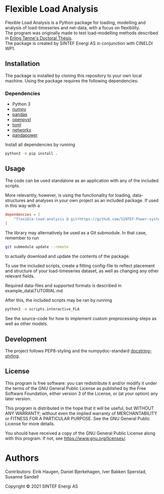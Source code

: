 # Flexible Load Analysis
Flexible Load Analysis is a Python package for loading, modelling and analysis of load-timeseries and net-data, with a focus on flexibility.  
The program was originally made to test load-modelling methods described in [Erling Tønne's Doctoral Thesis](http://hdl.handle.net/11250/2476389).  
The package is created by SINTEF Energi AS in conjunction with CINELDI WP1.

## Installation
The package is installed by cloning this repository to your own local machine.
Using the package requires the following dependencies:

### Dependencies
* Python 3
* [numpy](https://numpy.org/)
* [pandas](https://pandas.pydata.org/pandas-docs/stable/index.html#)
* [openpyxl](https://openpyxl.readthedocs.io/en/stable/)
* [toml](https://toml.io/en/)
* [networkx](https://networkx.org/)
* [pandapower](https://www.pandapower.org/)

Install all dependencies by running  
```bash
python3 -m pip install .
```

## Usage
The code can be used standalone as an application with any of the included scripts.

More relevantly, however, is using the functionality for loading, data-structures and analyses in your own project as an included package. 
If used in this way with a 

```toml
dependencies = [
    "flexible-load-analysis @ git+https://github.com/SINTEF-Power-system-asset-management/flexible_load_analysis.git@dev"
]
```

The library may alternatively be used as a Git submodule. In that case, remember to run
```bash
git submodule update --remote
```
to actually download and update the contents of the package.

To use the included scripts, create a fitting config-file to reflect placement and structure of your load-timeseries dataset, as well as changing any other relevant fields.

Required data-files and supported formats is described in example_data\TUTORIAL.md

After this, the included scripts may be ran by running
```bash
python3 -m scripts.interactive_FLA
```

See the source-code for how to implement custom preprocessing-steps as well as other models.

## Development
The project follows PEP8-styling and the numpydoc-standard 
[docstring-styling](https://numpydoc.readthedocs.io/en/latest/format.html).

## License
This program is free software: you can redistribute it and/or modify
it under the terms of the GNU General Public License as published by
the Free Software Foundation, either version 3 of the License, or
(at your option) any later version.

This program is distributed in the hope that it will be useful,
but WITHOUT ANY WARRANTY; without even the implied warranty of
MERCHANTABILITY or FITNESS FOR A PARTICULAR PURPOSE.  See the
GNU General Public License for more details.

You should have received a copy of the GNU General Public License
along with this program.  If not, see <https://www.gnu.org/licenses/>.

# Authors
Contributors: Eirik Haugen, Daniel Bjerkehagen, Iver Bakken Sperstad, Susanne Sandell

Copyright &copy; 2021 SINTEF Energi AS
